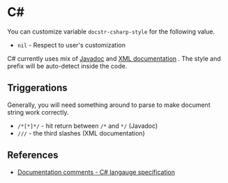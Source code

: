 # C# #

You can customize variable `docstr-csharp-style` for the following value.

* `nil` - Respect to user's customization

C# currently uses mix of [Javadoc](https://en.wikipedia.org/wiki/Javadoc) and
[XML documentation](https://docs.microsoft.com/en-us/dotnet/csharp/programming-guide/xmldoc/)
. The style and prefix will be auto-detect inside the code.

## Triggerations

Generally, you will need something around to parse to make document string work
correctly.

* `/*[*]*/` - hit return between `/*` and `*/` (Javadoc)
* `///` - the third slashes (XML documentation)

## References

* [Documentation comments - C# langauge specification](https://docs.microsoft.com/en-us/dotnet/csharp/language-reference/language-specification/documentation-comments)

